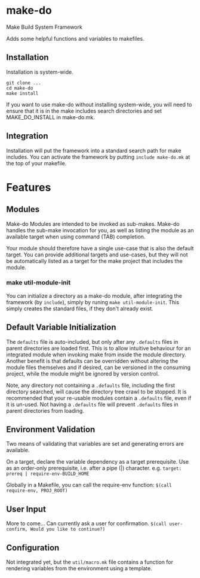 # make-do
Make Build System Framework

Adds some helpful functions and variables to makefiles.

## Installation
Installation is system-wide.
```
git clone ...
cd make-do
make install
```

If you want to use make-do without installing system-wide, you will need to ensure that it is in the make includes search directories and set MAKE_DO_INSTALL in make-do.mk.

## Integration
Installation will put the framework into a standard search path for make includes.
You can activate the framework by putting `include make-do.mk` at the top of your makefile.

# Features

## Modules
Make-do Modules are intended to be invoked as sub-makes. Make-do handles the sub-make invocation for you, as well as listing the module as an available target when using command (TAB) completion.

Your module should therefore have a single use-case that is also the default target. You can provide additional targets and use-cases, but they will not be automatically listed as a target for the make project that includes the module.

### make util-module-init
You can initialize a directory as a make-do module, after integrating the framework (by `include`), simply by runing `make util-module-init`. This simply creates the standard files, if they don't already exist.

## Default Variable Initialization
The `defaults` file is auto-included, but only after any `.defaults` files in parent directories are loaded first. This is to allow intuitive behaviour for an integrated module when invoking make from inside the module directory. Another benefit is that defaults can be overridden without altering the module files themselves and if desired, can be versioned in the consuming project, while the module might be ignored by version control.

Note, any directory not containing a `.defaults` file, including the first directory searched, will cause the directory tree crawl to be stopped. It is recommended that your re-usable modules contain a `.defaults` file, even if it is un-used. Not having a `.defaults` file will prevent `.defaults` files in parent directories from loading.

## Environment Validation
Two means of validating that variables are set and generating errors are available.

On a target, declare the variable dependency as a target prerequisite.
Use as an order-only prerequisite, i.e. after a pipe (|) character.
e.g. `target: prereq | require-env-BUILD_HOME`

Globally in a Makefile, you can call the require-env function:
`$(call require-env, PROJ_ROOT)`

## User Input
More to come...
Can currently ask a user for confirmation.
```$(call user-confirm, Would you like to continue?)```

## Configuration
Not integrated yet, but the `util/macro.mk` file contains a function for rendering variables from the environment using a template.

